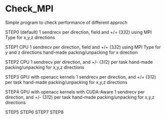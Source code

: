 # Check_MPI

Simple program to check performance of different approch

STEP0 (default)
	1 sendrecv per direction, field and +/+ (3*3*2)
	using MPI Type for x,y,z directions

STEP1
	CPU
	1 sendrecv per direction, field and +/+ (3*3*2)
	using MPI Type for y and z directions
	hand-made packing/unpacking for x direction

STEP2
	CPU
	1 sendrecv per direction, and +/- (3*1*2) per task
	hand-made packing/unpacking for x,y,z directions


STEP3
	GPU with openacc kernels
	1 sendrecv per direction, and +/+ (3*1*2) per task
	hand-made packing/unpacking for x,y,z directions

STEP4
	GPU with openacc kernels with CUDA-Aware 
	1 sendrecv per direction, and +/- (3*1*2) per task
	hand-made packing/unpacking for x,y,z directions
	
STEP5
STEP6
STEP7
STEP8
